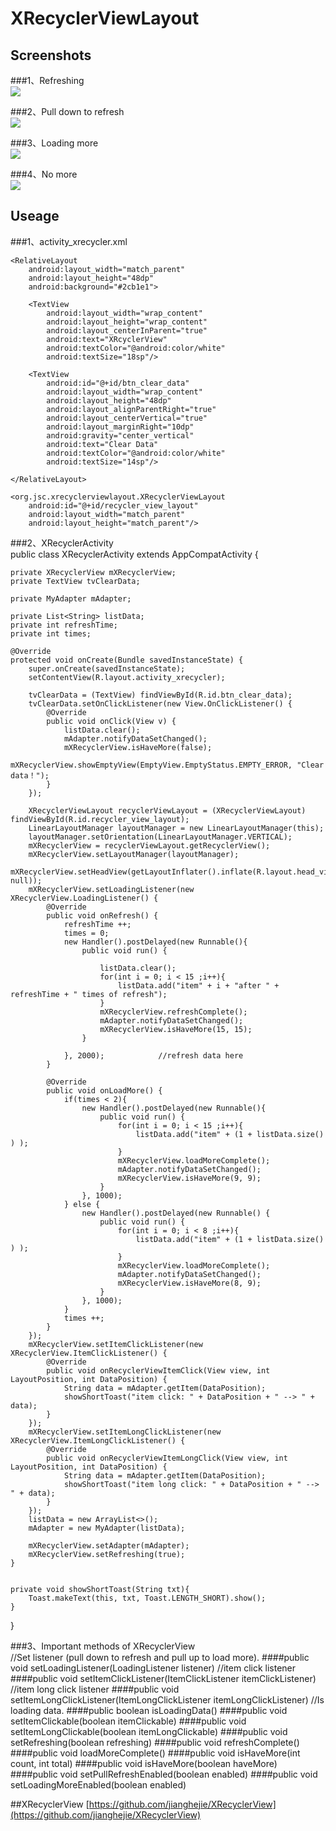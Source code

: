 # XRecyclerViewLayout

## Screenshots<br>
###1、Refreshing<br>
![](https://github.com/JustinRoom/XRecyclerViewLayout/blob/master/screenshots/refreshing.gif)<br>

###2、Pull down to refresh<br>
![](https://github.com/JustinRoom/XRecyclerViewLayout/blob/master/screenshots/pull_refreshing.gif)

###3、Loading more<br>
![](https://github.com/JustinRoom/XRecyclerViewLayout/blob/master/screenshots/loading_more.gif)

###4、No more<br>
![](https://github.com/JustinRoom/XRecyclerViewLayout/blob/master/screenshots/no_more.gif)

## Useage<br>
###1、activity_xrecycler.xml<br>
<?xml version="1.0" encoding="utf-8"?>
<LinearLayout xmlns:android="http://schemas.android.com/apk/res/android"
    android:layout_width="match_parent"
    android:layout_height="match_parent"
    android:orientation="vertical" >

    <RelativeLayout
        android:layout_width="match_parent"
        android:layout_height="48dp"
        android:background="#2cb1e1">

        <TextView
            android:layout_width="wrap_content"
            android:layout_height="wrap_content"
            android:layout_centerInParent="true"
            android:text="XRcyclerView"
            android:textColor="@android:color/white"
            android:textSize="18sp"/>

        <TextView
            android:id="@+id/btn_clear_data"
            android:layout_width="wrap_content"
            android:layout_height="48dp"
            android:layout_alignParentRight="true"
            android:layout_centerVertical="true"
            android:layout_marginRight="10dp"
            android:gravity="center_vertical"
            android:text="Clear Data"
            android:textColor="@android:color/white"
            android:textSize="14sp"/>

    </RelativeLayout>

    <org.jsc.xrecyclerviewlayout.XRecyclerViewLayout
        android:id="@+id/recycler_view_layout"
        android:layout_width="match_parent"
        android:layout_height="match_parent"/>

</LinearLayout>

###2、XRecyclerActivity<br>
public class XRecyclerActivity extends AppCompatActivity {

    private XRecyclerView mXRecyclerView;
    private TextView tvClearData;

    private MyAdapter mAdapter;

    private List<String> listData;
    private int refreshTime;
    private int times;

    @Override
    protected void onCreate(Bundle savedInstanceState) {
        super.onCreate(savedInstanceState);
        setContentView(R.layout.activity_xrecycler);

        tvClearData = (TextView) findViewById(R.id.btn_clear_data);
        tvClearData.setOnClickListener(new View.OnClickListener() {
            @Override
            public void onClick(View v) {
                listData.clear();
                mAdapter.notifyDataSetChanged();
                mXRecyclerView.isHaveMore(false);
                mXRecyclerView.showEmptyView(EmptyView.EmptyStatus.EMPTY_ERROR, "Clear data！");
            }
        });

        XRecyclerViewLayout recyclerViewLayout = (XRecyclerViewLayout) findViewById(R.id.recycler_view_layout);
        LinearLayoutManager layoutManager = new LinearLayoutManager(this);
        layoutManager.setOrientation(LinearLayoutManager.VERTICAL);
        mXRecyclerView = recyclerViewLayout.getRecyclerView();
        mXRecyclerView.setLayoutManager(layoutManager);
        mXRecyclerView.setHeadView(getLayoutInflater().inflate(R.layout.head_view_layout, null));
        mXRecyclerView.setLoadingListener(new XRecyclerView.LoadingListener() {
            @Override
            public void onRefresh() {
                refreshTime ++;
                times = 0;
                new Handler().postDelayed(new Runnable(){
                    public void run() {

                        listData.clear();
                        for(int i = 0; i < 15 ;i++){
                            listData.add("item" + i + "after " + refreshTime + " times of refresh");
                        }
                        mXRecyclerView.refreshComplete();
                        mAdapter.notifyDataSetChanged();
                        mXRecyclerView.isHaveMore(15, 15);
                    }

                }, 2000);            //refresh data here
            }

            @Override
            public void onLoadMore() {
                if(times < 2){
                    new Handler().postDelayed(new Runnable(){
                        public void run() {
                            for(int i = 0; i < 15 ;i++){
                                listData.add("item" + (1 + listData.size() ) );
                            }
                            mXRecyclerView.loadMoreComplete();
                            mAdapter.notifyDataSetChanged();
                            mXRecyclerView.isHaveMore(9, 9);
                        }
                    }, 1000);
                } else {
                    new Handler().postDelayed(new Runnable() {
                        public void run() {
                            for(int i = 0; i < 8 ;i++){
                                listData.add("item" + (1 + listData.size() ) );
                            }
                            mXRecyclerView.loadMoreComplete();
                            mAdapter.notifyDataSetChanged();
                            mXRecyclerView.isHaveMore(8, 9);
                        }
                    }, 1000);
                }
                times ++;
            }
        });
        mXRecyclerView.setItemClickListener(new XRecyclerView.ItemClickListener() {
            @Override
            public void onRecyclerViewItemClick(View view, int LayoutPosition, int DataPosition) {
                String data = mAdapter.getItem(DataPosition);
                showShortToast("item click: " + DataPosition + " --> " + data);
            }
        });
        mXRecyclerView.setItemLongClickListener(new XRecyclerView.ItemLongClickListener() {
            @Override
            public void onRecyclerViewItemLongClick(View view, int LayoutPosition, int DataPosition) {
                String data = mAdapter.getItem(DataPosition);
                showShortToast("item long click: " + DataPosition + " --> " + data);
            }
        });
        listData = new ArrayList<>();
        mAdapter = new MyAdapter(listData);

        mXRecyclerView.setAdapter(mAdapter);
        mXRecyclerView.setRefreshing(true);
    }


    private void showShortToast(String txt){
        Toast.makeText(this, txt, Toast.LENGTH_SHORT).show();
    }
}

###3、Important methods of XRecyclerView<br>
//Set listener (pull down to refresh and pull up to load more).
####public void setLoadingListener(LoadingListener listener)
//item click listener
####public void setItemClickListener(ItemClickListener itemClickListener)
//item long click listener
####public void setItemLongClickListener(ItemLongClickListener itemLongClickListener)
//Is loading data.
####public boolean isLoadingData()
####public void setItemClickable(boolean itemClickable)
####public void setItemLongClickable(boolean itemLongClickable)
####public void setRefreshing(boolean refreshing)
####public void refreshComplete()
####public void loadMoreComplete()
####public void isHaveMore(int count, int total)
####public void isHaveMore(boolean haveMore)
####public void setPullRefreshEnabled(boolean enabled)
####public void setLoadingMoreEnabled(boolean enabled)

##XRecyclerView
[https://github.com/jianghejie/XRecyclerView](https://github.com/jianghejie/XRecyclerView)
